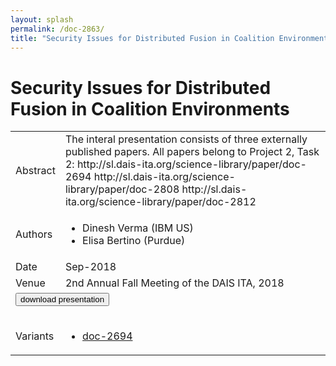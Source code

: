 ```yaml
---
layout: splash
permalink: /doc-2863/
title: "Security Issues for Distributed Fusion in Coalition Environments"
---
```


# Security Issues for Distributed Fusion in Coalition Environments

<table>
    <tbody>
    <tr>
        <td>Abstract</td>
        <td>The interal presentation consists of three externally published papers. All papers belong to Project 2, Task 2: http://sl.dais-ita.org/science-library/paper/doc-2694 http://sl.dais-ita.org/science-library/paper/doc-2808 http://sl.dais-ita.org/science-library/paper/doc-2812</td>
    </tr>
    <tr>
        <td>Authors</td>
        <td>
            <ul>
                <li>Dinesh Verma (IBM US)</li>
                <li>Elisa Bertino (Purdue)</li>
            </ul>
        </td>
    </tr>
    <tr>
        <td>Date</td>
        <td>Sep-2018</td>
    </tr>
    <tr>
        <td>Venue</td>
        <td>2nd Annual Fall Meeting of the DAIS ITA, 2018</td>
    </tr>
        <tr>
            <td colspan="2">
                <form method="get" action="https://ibm.box.com/v/doc-2863-slides">
                    <button type="submit">download presentation</button>
                </form>
            </td>
        </tr>
        <tr>
            <td>Variants</td>
            <td>
                <ul>
                    <li><a href="\doc-2694\">doc-2694</a></li>
                </ul>
            </td>
        </tr>
    </tbody>
</table>
